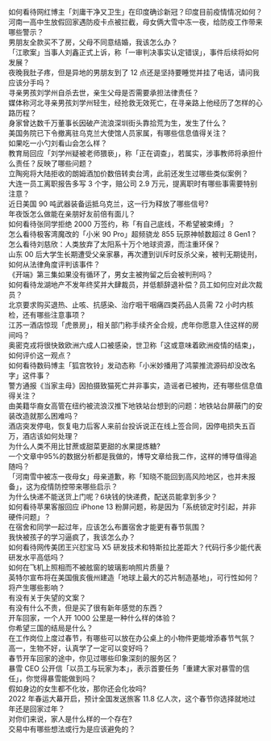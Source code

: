 如何看待网红博主「刘庸干净又卫生」在印度确诊新冠？印度目前疫情情况如何？  
河南一高中生放假回家遇防疫卡点被拦截，母女俩大雪中冻一夜，给防疫工作带来哪些警示？  
男朋友全款买不了房，父母不同意结婚，我该怎么办？  
「江歌案」当事人刘鑫正式上诉，称「一审判决事实认定错误」，事件后续将如何发展？  
夜晚我肚子疼，但是异地的男朋友到了 12 点还是坚持要睡觉并挂了电话，请问我应该分手吗？  
寻亲男孩刘学州自杀去世，亲生父母是否需要承担法律责任？  
媒体称河北寻亲男孩刘学州轻生，经抢救无效死亡，在寻亲路上他经历了怎样的心路历程？  
身家曾达数千万董事长因破产流浪深圳街头靠拾荒为生，发生了什么？  
美国务院已下令撤离驻乌克兰大使馆人员家属，有哪些信息值得关注？  
如果吃一小勺刘看山会怎么样？  
教育局回应「刘学州疑被老师猥亵」，称「正在调查」，若属实，涉事教师将承担什么责任？反映了哪些问题？  
立陶宛将大陆拒收的朗姆酒加价数倍转卖台湾，此前还发生过哪些类似案例？  
大连一员工离职报告多写 3 个字，赔公司 2.9 万元，提离职时有哪些事需要特别注意？  
近日美国 90 吨武器装备运抵乌克兰，这一行为释放了哪些信号?  
年夜饭怎么做能在亲朋好友前倍有面儿？  
如何看待张同学拒绝 2000 万签约，称「有自己底线，不希望被束缚」？  
怎么看待极客湾魔改的「小米 90 Pro」超频骁龙 855 玩原神帧数超过 8 Gen1？  
怎么看待刘慈欣：人类放弃了太阳系十万个地球资源，而注重环保？  
山东 00 后大学生长期遭受父亲家暴，再次遭到训斥时反杀父亲，被判无期徒刑，如何从法律角度评判该事件？  
《开端》第三集如果没有循环了，男女主被拘留之后会被判刑吗？  
如何看待龙湖地产不发年终奖并大肆裁员，并低额辞退补偿？员工如何应对此次裁员？  
北京要求购买退热、止咳、抗感染、治疗咽干咽痛四类药品人员需 72 小时内核检，还有哪些注意事项？  
江苏一酒店惊现「虎景房」，相关部门称手续齐全合规，虎年你愿意入住这样的房间吗？  
奥密克戎将很快致欧洲六成人口被感染，世卫称「这或意味着欧洲疫情的结束」，如何评价这一观点？  
如何看待数码博主「狐宫牧铃」发动态称「小米妙播用了鸿蒙推流源码却没改名字」这件事？  
警方通报《当家主母》因拍摄致猫死亡并非事实，造谣者已被拘，还有哪些信息值得关注？  
由美籍华裔女高管在纽约被流浪汉推下地铁站台想到的问题：地铁站台屏蔽门的安装改造就那么困难吗？  
酒店突发停电，恢复电力后客人来前台投诉说正在线上签合同，因停电损失五百万，酒店该如何处理？  
为什么人类不用比甘蔗或甜菜更甜的水果提炼糖?  
一个文章中95%的数据分析都是我做的，博导文章给我二作，这样的博导值得追随吗？  
「河南雪中被冻一夜母女」母亲道歉，称「知晓不能回到高风险地区，也并未报备」，这为疫情防控带来哪些启示？  
为什么快递不能送货上门呢？6块钱的快递费，配送员能拿到多少？  
如何看待苹果客服回应 iPhone 13 粉屏问题，称是因为「系统锁定时引起，并非硬件问题」？  
在宿舍和同学一起过年，应该怎么布置宿舍才能更有春节氛围？  
我快被孩子的学习逼疯了，我该怎么办？  
如何看待网传美团王兴怼宝马 X5 研发技术和特斯拉比差距大？代码行多少能代表研发水平高低吗？  
如何在飞机上照相而不被舷窗的玻璃影响照片质量？  
英特尔宣布将在美国俄亥俄州建造「地球上最大的芯片制造基地」，可行性如何？将产生哪些影响？  
有没有关于失望的文案？  
有没有什么不贵，但是买了很有新年感觉的东西？  
开车回家，一个人开 1000 公里是一种什么样的体验？  
你希望三国的结局是什么？  
在工作岗位上度过春节，有哪些可以放在办公桌上的小物件更能增添春节气氛？  
高一，生物不好，认真学了一定可以变好吗？  
春节开车回家的途中，你见过哪些印象深刻的服务区？  
暴雪 CEO 公开信「以员工与玩家为本」，表示首要任务「重建大家对暴雪的信任」，你觉得暴雪能做到吗？  
假如身边的女生都不化妆，那你还会化妆吗?  
2022 年春运大幕开启，预计全国发送旅客 11.8 亿人次，这个春节你选择就地过年还是回家过年？  
对你们来说，家人是什么样的一个存在?  
交易中有哪些想法或行为是应该避免的？  
